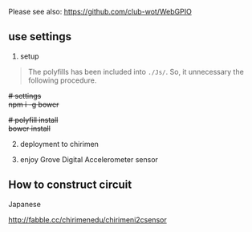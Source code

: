 Please see also: https://github.com/club-wot/WebGPIO

## use settings

 1. setup

> The polyfills has been included into `./Js/`.
> So, it unnecessary the following procedure.

~~# settings~~    
~~npm i -g bower~~    

~~# polyfill install~~    
~~bower install~~    

 2. deployment to chirimen

 3. enjoy Grove Digital Accelerometer sensor

## How to construct circuit

Japanese

http://fabble.cc/chirimenedu/chirimeni2csensor
